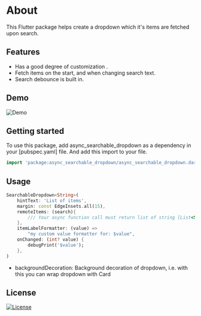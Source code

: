 # About

This Flutter package helps create a dropdown which it's items are fetched upon search.

## Features

- Has a good degree of customization .
- Fetch items on the start, and when changing search text.
- Search debounce is built in.

## Demo

![Demo](https://github.com/bilalraad/async_searchable_dropdown/blob/main/assets/demo.gif)

## Getting started

To use this package, add async_searchable_dropdown as a dependency in your [pubspec.yaml] file. And add this import to your file.

```dart
import 'package:async_searchable_dropdown/async_searchable_dropdown.dart';
```

## Usage

```dart
SearchableDropdown<String>(
    hintText: 'List of items',
    margin: const EdgeInsets.all(15),
    remoteItems: (search){
        /// Your async function call must return list of string [List<String>]
    },
    itemLabelFormatter: (value) =>
        "my custom value formatter for: $value",
    onChanged: (int? value) {
        debugPrint('$value');
    },
)
```

- backgroundDecoration: Background decoration of dropdown, i.e. with this you can wrap dropdown with Card

## License

[![License](https://img.shields.io/badge/license-MIT-blue.svg)](/LICENSE)
